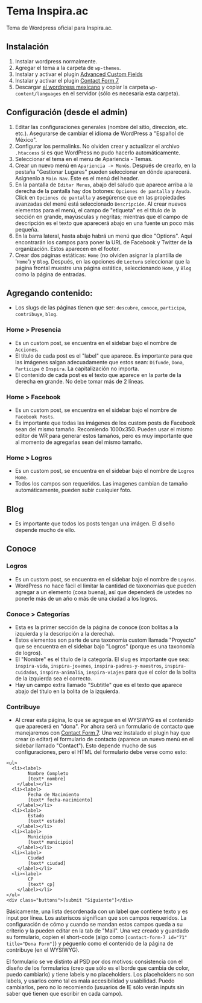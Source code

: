# Tema Inspira.ac
Tema de Wordpress oficial para Inspira.ac.

## Instalación
1. Instalar wordpress normalmente.
2. Agregar el tema a la carpeta de `wp-themes`.
3. Instalar y activar el plugin [Advanced Custom Fields](https://wordpress.org/plugins/advanced-custom-fields/)
4. Instalar y activar el plugin [Contact Form 7](https://wordpress.org/plugins/contact-form-7/screenshots/)
5. Descargar [el wordpress mexicano](https://es-mx.wordpress.org) y copiar la carpeta `wp-content/languages` en el servidor (sólo es necesaria esta carpeta).

## Configuración (desde el admin)
1. Editar las configuraciones generales (nombre del sitio, dirección, etc. etc.). Asegurarse de cambiar el idioma de WordPress a "Español de México".
2. Configurar los permalinks. No olviden crear y actualizar el archivo `.htaccess` si es que WordPress no pudo hacerlo automáticamente.
3. Seleccionar el tema en el menu de Apariencia - Temas.
4. Crear un nuevo menú en `Apariencia -> Menús`. Después de crearlo, en la pestaña "Gestionar Lugares" pueden seleccionar en dónde aparecerá. Asignenlo a `Main Nav`. Este es el menú del header.
5. En la pantalla de `Editar Menus`, abajo del saludo que aparece arriba a la derecha de la pantalla hay dos botones: `Opciones de pantalla` y `Ayuda`. Click en `Opciones de pantalla` y asegúrense que en las propiedades avanzadas del menú está seleccionado `Descripción`. Al crear nuevos elementos para el menú, el campo de "etiqueta" es el título de la sección en grande, mayúsculas y negritas; mientras que el campo de descripción es el texto que aparecerá abajo en una fuente un poco más pequeña.
6. En la barra lateral, hasta abajo habrá un menú que dice "Options". Aquí encontrarán los campos para poner la URL de Facebook y Twitter de la organización. Estos aparecen en el footer.
7. Crear dos páginas estáticas: `Home` (no olviden asignar la plantilla de '`Home`') y `Blog`. Después, en las opciones de `Lectura` seleccionar que la página frontal muestre una página estática, seleccionando `Home`, y `Blog` como la página de entradas.

## Agregando contenido:
* Los slugs de las páginas tienen que ser: `descubre`, `conoce`, `participa`, `contribuye`, `blog`.

### Home > Presencia
* Es un custom post, se encuentra en el sidebar bajo el nombre de `Acciones`.
* El título de cada post es el "label" que aparece. Es importante para que las imágenes salgan adecuadamente que estos sean: `Difunde`, `Dona`, `Participa` e `Inspira`. La capitalización no importa.
* El contenido de cada post es el texto que aparece en la parte de la derecha en grande. No debe tomar más de 2 líneas.

### Home > Facebook
* Es un custom post, se encuentra en el sidebar bajo el nombre de `Facebook Posts`.
* Es importante que todas las imágenes de los custom posts de Facebook sean del mismo tamaño. Recomiendo 1000x350. Pueden usar el mismo editor de WR para generar estos tamaños, pero es muy importante que al momento de agregarlas sean del mismo tamaño.

### Home > Logros
* Es un custom post, se encuentra en el sidebar bajo el nombre de `Logros Home`.
* Todos los campos son requeridos. Las imagenes cambian de tamaño automáticamente, pueden subir cualquier foto.

## Blog
* Es importante que todos los posts tengan una imágen. El diseño depende mucho de ello.

## Conoce

### Logros
* Es un custom post, se encuentra en el sidebar bajo el nombre de `Logros`.
* WordPress no hace fácil el limitar la cantidad de taxonomias que pueden agregar a un elemento (cosa buena), así que dependerá de ustedes no ponerle más de un año o más de una ciudad a los logros.

### Conoce > Categorías
* Esta es la primer sección de la página de conoce (con bolitas a la izquierda y la descripción a la derecha).
* Estos elementos son parte de una taxonomía custom llamada "Proyecto" que se encuentra en el sidebar bajo "Logros" (porque es una taxonomía de logros).
* El "Nombre" es el título de la categoría. El slug es importante que sea: `inspira-vida`, `inspira-jovenes`, `inspira-padres-y-maestros`, `inspira-cuidados`, `inspira-animalia`, `inspira-viajes` para que el color de la bolita de la izquierda sea el correcto.
* Hay un campo extra llamado "Subtitle" que es el texto que aparece abajo del título en la bolita de la izquierda.

### Contribuye
* Al crear esta página, lo que se agregue en el WYSIWYG es el contenido que aparecerá en "dona". Por ahora será un formulario de contacto que manejaremos con [Contact Form 7](https://wordpress.org/plugins/contact-form-7/screenshots/). Una vez instalado el plugin hay que crear (o editar) el formulario de contacto (aparece un nuevo menú en el sidebar llamado "Contact"). Esto depende mucho de sus configuraciones, pero el HTML del formulario debe verse como esto:

```
<ul>
  <li><label>
        Nombre Completo
        [text* nombre]
    </label></li>
  <li><label>
        Fecha de Nacimiento
        [text* fecha-nacimiento]
    </label></li>
  <li><label>
        Estado
        [text* estado]
    </label></li>
  <li><label>
        Municipio
        [text* municipio]
    </label></li>
  <li><label>
        Ciudad
        [text* ciudad]
    </label></li>
  <li><label>
        CP
        [text* cp]
    </label></li>
</ul>
<div class="buttons">[submit "Siguiente"]</div>
```

Básicamente, una lista desordenada con un label que contiene texto y es input por línea. Los asteriscos significan que son campos requeridos. La configuración de cómo y cuando se mandan estos campos queda a su criterio y la pueden editar en la tab de "Mail". Una vez creado y guardado su formulario, copien el short-code (algo como `[contact-form-7 id="71" title="Dona Form"]`) y péguenlo como el contenido de la página de contribuye (en el WYSIWYG).

El formulario se ve distinto al PSD por dos motivos: consistencia con el diseño de los formularios (creo que sólo es el borde que cambia de color, puedo cambiarlo) y tiene labels y no placeholders. Los placeholders no son labels, y usarlos como tal es mala accesibilidad y usabilidad. Puedo cambiarlos, pero no lo recomiendo (usuarios de IE sólo verán inputs sin saber qué tienen que escribir en cada campo).
